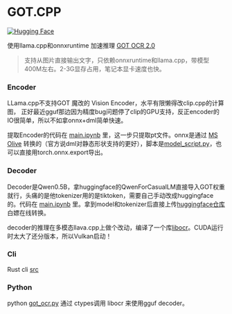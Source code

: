 # GOT.CPP
[![Hugging Face](https://img.shields.io/badge/%F0%9F%A4%97%20Hugging%20Face-Model-blue)](https://huggingface.co/MosRat/got_decoder-Q4_K_M-GGUF)

使用llama.cpp和onnxruntime 加速推理 [GOT OCR 2.0](https://github.com/Ucas-HaoranWei/GOT-OCR2.0) 
> 支持从图片直接输出文字，只依赖onnxruntime和llama.cpp，带模型400M左右。2-3G显存占用，笔记本显卡速度也快。
### Encoder
LLama.cpp不支持GOT 魔改的 Vision Encoder，水平有限懒得改clip.cpp的计算图，
正好最近gguf那边因为精度bug问题停了clip的GPU支持，反正encoder的IO很简单，所以不如拿onnx+dml简单快速。

提取Encoder的代码在 [main.ipynb](main.ipynb) 里，这一步只提取pt文件。onnx是通过 [MS Olive](https://github.com/microsoft/Olive)
转换的（官方说dml对静态形状支持的更好），脚本是[model_script.py](model_script.py)，也可以直接用torch.onnx.export导出。

### Decoder 


Decoder是Qwen0.5B，拿huggingface的QwenForCasualLM直接导入GOT权重就行，头痛的是他tokenizer用的是tiktoken，需要自己手动改成huggingface的。代码在 [main.ipynb](main.ipynb) 里。拿到model和tokenizer后直接上传[huggingface仓库](https://huggingface.co/MosRat/got_decoder/tree/main)白嫖在线转换。

decoder的推理在多模态llava.cpp上做个改动，编译了一个库[libocr](cpp)。CUDA运行时太大了还分版本，所以Vulkan启动！


### Cli
Rust cli [src](src)

### Python
python [got_ocr.py](got_ocr.py) 通过 ctypes调用 libocr 来使用gguf decoder。
